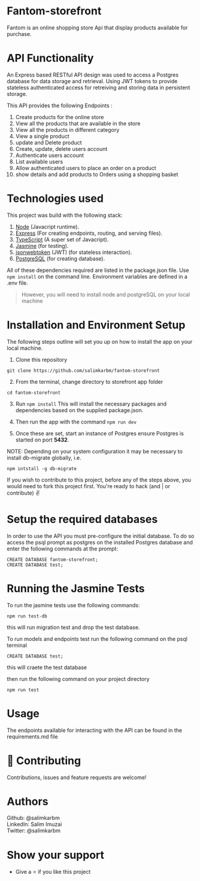 # Fantom-storefront
Fantom is an online shopping store Api that display products available for purchase.

# API Functionality
An Express based RESTful API design was used to access a Postgres database for data storage and retrieval.
Using JWT tokens to provide stateless authenticated access for retreiving and storing data in persistent storage.

This API provides the following Endpoints :

1.  Create products for the online store
2.  View all the products that are available in the store
3.  View all the products in different category
4.  View a single product
5.  update and Delete product 
6.  Create, update, delete users account
7.  Authenticate users account
8.  List available users
9.  Allow authenticated users to place an order on a product
10. show details and add products to Orders using a shopping basket


# Technologies used

This project was build with the following stack:

1. [Node](https://nodejs.org/en/) (Javacript runtime).
2. [Express](https://expressjs.com/) (For creating endpoints, routing, and serving files).
3. [TypeScript](https://www.typescriptlang.org/) (A super set of Javacript).
4. [Jasmine](https://jasmine.github.io/pages/docs_home.html) (for testing).
5. [jsonwebtoken](https://jwt.io/) (JWT) (for stateless interaction).
6. [PostgreSQL](https://www.postgresql.org/) (for creating database).

All of these dependencies required are listed in the package.json file. Use `npm install` on the command line. Environment variables are defined in a .env file.

> However, you will need to install node and postgreSQL on your local machine


# Installation and Environment Setup

The following steps outline will set you up on how to install the app on your local machine.

1. Clone this repository 

```
git clone https://github.com/salimkarbm/fantom-storefront
```
2. From the terminal, change directory to storefront app folder 

```
cd fantom-storefront
```
3. Run `npm install` This will install the necessary packages and dependencies based on the supplied package.json.

4. Then run the app with the command `npm run dev`

5. Once these are set, start an instance of Postgres ensure Postgres is started on port **5432**.

NOTE: Depending on your system configuration it may be necessary to install db-migrate globally, i.e.

```
npm intstall -g db-migrate
```

If you wish to contribute to this project, before any of the steps above, you would need to fork this project first. You're ready to hack (and | or contribute) :v:

# Setup the required databases

In order to use the API you must pre-configure the initial database. To do so access the psql prompt as postgres on the installed Postgres database and enter the following commands at the prompt:

```
CREATE DATABASE fantom-storefront;
CREATE DATABASE test;

```

# Running the Jasmine Tests

To run the jasmine tests use the following commands:

```
npm run test-db
```
this will run migration test and drop the test database.

To run models and endpoints test run the following command on the psql terminal

```
CREATE DATABASE test;
```
this will craete the test database 


then run the following command on your project directory

```
npm run test
```

# Usage

The endpoints available for interacting with the API can be found in the requirements.md file

# :handshake: Contributing
Contributions, issues and feature requests are welcome!

# Authors

Github: @salimkarbm\
LinkedIn: Salim Imuzai\
Twitter: @salimkarbm

# Show your support

   - Give a :star: if you like this project